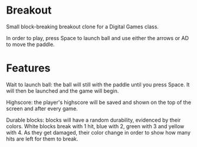 # Breakout

Small block-breaking breakout clone for a Digital Games class.

In order to play, press Space to launch ball and use either the arrows or AD to move the paddle.

# Features

Wait to launch ball: the ball will still with the paddle until you press Space. It will then be launched and the game will begin.

Highscore: the player's highscore will be saved and shown on the top of the screen and after every game.

Durable blocks: blocks will have a random durability, evidenced by their colors. White blocks break with 1 hit, blue with 2, green with 3 and yellow with 4. As they get damaged, their color change in order to show how many hits are left for them to break.

